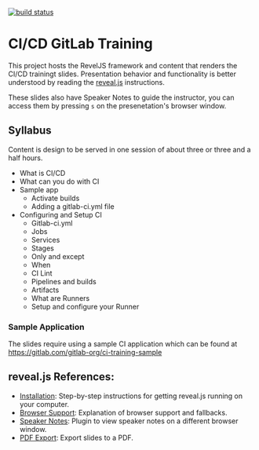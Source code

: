 [![build status](https://gitlab.com/gitlab-org/ci-training-slides/badges/master/build.svg)](https://gitlab.com/gitlab-org/ci-training-slides/commits/master)

# CI/CD GitLab Training

This project hosts the RevelJS framework and content that renders the CI/CD trainingt slides. Presentation behavior and
functionality is better understood by reading the [reveal.js](https://github.com/hakimel/reveal.js) instructions. 

These slides also have Speaker Notes to guide the instructor, you can access them by pressing `s` on the presenetation's 
browser window.

## Syllabus

Content is design to be served in one session of about three or three and a half hours. 

- What is CI/CD
- What can you do with CI
- Sample app
  - Activate builds
  - Adding a gitlab-ci.yml file
- Configuring and Setup CI
  - Gitlab-ci.yml
  - Jobs
  - Services
  - Stages
  - Only and except
  - When
  - CI Lint
  - Pipelines and builds
  - Artifacts
  - What are Runners
  - Setup and configure your Runner
  
### Sample Application

The slides require using a sample CI application which can be found at https://gitlab.com/gitlab-org/ci-training-sample  

## reveal.js References:
- [Installation](https://github.com/hakimel/reveal.js/#installation): Step-by-step instructions for getting reveal.js 
running on your computer.
- [Browser Support](https://github.com/hakimel/reveal.js/wiki/Browser-Support): Explanation of browser support and 
fallbacks.
- [Speaker Notes](https://github.com/hakimel/reveal.js/#speaker-notes): Plugin to view speaker notes on a different 
browser window.
- [PDF Export](https://github.com/hakimel/reveal.js/#pdf-export): Export slides to a PDF.
